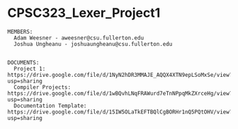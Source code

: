 # CPSC323_Lexer_Project1
    MEMBERS:
      Adam Weesner - aweesner@csu.fullerton.edu
      Joshua Ungheanu - joshuaungheanu@csu.fullerton.edu


    DOCUMENTS:
      Project 1: https://drive.google.com/file/d/1NyN2hDR3MMAJE_AQQX4XTN9epLSoMxSe/view?usp=sharing
      Compiler Projects: https://drive.google.com/file/d/1wBQvhLNqFRAWurd7eTnNPpqMkZXrceHg/view?usp=sharing
      Documentation Template: https://drive.google.com/file/d/15IW5OLaTkEFTBQlCgBORHr1nQ5PQtOHV/view?usp=sharing
